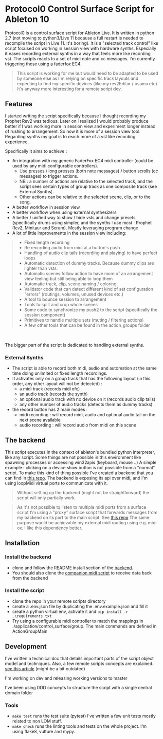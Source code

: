 # Protocol0 Control Surface Script for Ableton 10

Protocol0 is a control surface script for Ableton Live. It is written in python 2.7 (not moving to python3/Live 11
because a full restart is needed to recompile the script in Live 11. It's boring). It is a "selected track control" like
script focused on working in session view with hardware synths. Especially it eases recording external synths in a way
that feels more like recording vst. The scripts reacts to a set of midi note and cc messages. I'm currently triggering those using a faderfox EC4.
> This script is working for me but would need to be adapted to be used by someone else as I'm relying on specific track
> layouts and expecting to find my specific devices (like my rev2Editor / usamo etc). It's anyway more interesting for a remote script dev.

## Features

I started writing the script specifically because I thought recording my Prophet Rev2 was tedious. Later on I realized I
would probably produce better if I was working more in session view and experiment longer instead of rushing to
arrangement. So now it is more of a session view tool. Regarding synths my goal is to reach more of a vst like
recording experience.

Specifically it aims to achieve :

- An integration with my generic FaderFox EC4 midi controller (could be used by any midi configurable controllers).
    - Use presses / long presses (both note messages) / button scrolls (cc messages) to trigger actions.
    - NB : a number of actions are relative to the selected track, and the script sees certain types of group track as
      one composite track (see External Synths).
    - Other actions can be relative to the selected scene, clip, or to the song.
- A better workflow in session view
- A better workflow when using external synthesizers
- A better / unified way to show / hide vsts and change presets (specifically drums using simpler, and the synths I use
  most :
  Prophet Rev2, Minitaur and Serum). Mostly leveraging program change
- A lot of little improvements in the session view including:

> - Fixed length recording
> - Re recording audio from midi at a button's push
> - Handling of audio clip tails (recording and playing) to have perfect loops
> - Automatic detection of dummy tracks. Because dummy clips are lighter than vsts.
> - Automatic scenes follow action to have more of an arrangement view feeling but still being able to loop them
> - Automatic track, clip, scene naming / coloring
> - Validator code that can detect different kind of set configuration "errors" (routings, volumes, unused devices etc.)
> - A tool to bounce session to arrangement
> - Tools to split and crop whole scenes
> - Some code to synchronize my push2 to the script (specifically the session component)
> - Primitives to handle multiple sets (muting / filtering actions)
> - A few other tools that can be found in the action_groups folder

<br><br>
The bigger part of the script is dedicated to handling external synths.

### External Synths

- The script is able to record both midi, audio and automation at the same time doing unlimited or fixed length
  recordings.
- It activates only on a group track that has the following layout (in this order, any other layout will not be
  detected) :
    - a midi track (records midi ofc)
    - an audio track (records the synth)
    - an optional audio track with no device on it (records audio clip tails)
    - any other number of audio tracks (detects them as dummy tracks)
- the record button has 2 main modes :
    - midi recording : will record midi, audio and optional audio tail on the next scene available
    - audio recording : will record audio from midi on this scene

## The backend

This script executes in the context of ableton's bundled python interpreter, like any script. Some things are not
possible in this environment like spawning processes or accessing win32apis (keyboard, mouse ..)
A simple example : clicking on a device show button is not possible from a "normal" script. To make this kind of thing
possible I've created a backend that you can find in [this repo](https://github.com/lebrunthibault/Protocol0-Backend).
The backend is exposing its api over midi, and I'm using loopMidi virtual ports to communicate with it.
> Without setting up the backend (might not be straightforward) the script will only partially work.

> As it's not possible to listen to multiple midi ports from a surface script I'm using a "proxy" surface script that forwards messages
> from my backend on its port to the main script. See [this repo](https://github.com/lebrunthibault/Protocol0-Midi-Surface-Script)
> The same purpose would be achievable my external midi routing using e.g. midi ox. I like this dependency better.

## Installation

### Install the backend

- clone and follow the README install section of the [backend](https://github.com/lebrunthibault/Protocol0-Backend).
- You should also clone the [companion midi script](https://github.com/lebrunthibault/Protocol0-Midi-Surface-Script) to
  receive data back from the backend

### Install the script

- clone the repo in your remote scripts directory
- create a .env.json file by duplicating the .env.example.json and fill it
- create a python virtual env, activate it and `pip install -r .\requirements.txt`
- Try using a configurable midi controller to match the mappings in ./application/control_surface/group. The main
  commands are defined in ActionGroupMain


## Development

I've written a technical doc that details important parts of the script object model and techniques. Also, a few remote
scripts concepts are
explained. [see this article](https://lebrunthibault.github.io/post/music/protocol0/p0-technical-overview/) (might be a bit
outdated)

I'm working on dev and releasing working versions to master

I've been using DDD concepts to structure the script with a single central domain folder

### Tools

- `make test` runs the test suite (pytest) I've written a few unit tests mostly related to non LOM stuff.
- `make check` runs the linting tools and tests on the whole project. I'm using flake8, vulture and mypy.
